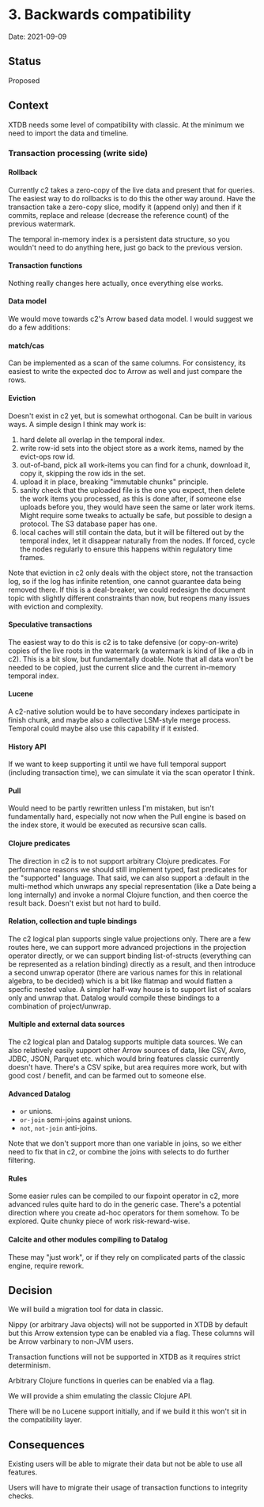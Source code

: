 # 3. Backwards compatibility

Date: 2021-09-09

## Status

Proposed

## Context

XTDB needs some level of compatibility with classic. At the minimum we
need to import the data and timeline.

### Transaction processing (write side)

#### Rollback

Currently c2 takes a zero-copy of the live data and present that for
queries. The easiest way to do rollbacks is to do this the other way
around. Have the transaction take a zero-copy slice, modify it (append
only) and then if it commits, replace and release (decrease the
reference count) of the previous watermark.

The temporal in-memory index is a persistent data structure, so you
wouldn't need to do anything here, just go back to the previous
version.

#### Transaction functions

Nothing really changes here actually, once everything else works.

#### Data model

We would move towards c2's Arrow based data model. I would suggest we
do a few additions:

#### match/cas

Can be implemented as a scan of the same columns. For consistency, its
easiest to write the expected doc to Arrow as well and just compare
the rows.

#### Eviction

Doesn't exist in c2 yet, but is somewhat orthogonal. Can be built in
various ways. A simple design I think may work is:

1. hard delete all overlap in the temporal index.
2. write row-id sets into the object store as a work items, named by
   the evict-ops row id.
3. out-of-band, pick all work-items you can find for a chunk, download
   it, copy it, skipping the row ids in the set.
4. upload it in place, breaking "immutable chunks" principle.
5. sanity check that the uploaded file is the one you expect, then
   delete the work items you processed, as this is done after, if
   someone else uploads before you, they would have seen the same or
   later work items. Might require some tweaks to actually be safe,
   but possible to design a protocol. The S3 database paper has one.
6. local caches will still contain the data, but it will be filtered
   out by the temporal index, let it disappear naturally from the
   nodes. If forced, cycle the nodes regularly to ensure this happens
   within regulatory time frames.

Note that eviction in c2 only deals with the object store, not the
transaction log, so if the log has infinite retention, one cannot
guarantee data being removed there. If this is a deal-breaker, we
could redesign the document topic with slightly different constraints
than now, but reopens many issues with eviction and complexity.

#### Speculative transactions

The easiest way to do this is c2 is to take defensive (or
copy-on-write) copies of the live roots in the watermark (a watermark
is kind of like a db in c2). This is a bit slow, but fundamentally
doable. Note that all data won't be needed to be copied, just the
current slice and the current in-memory temporal index.

#### Lucene

A c2-native solution would be to have secondary indexes
participate in finish chunk, and maybe also a collective LSM-style
merge process. Temporal could maybe also use this capability if it
existed.

#### History API

If we want to keep supporting it until we have full temporal support
(including transaction time), we can simulate it via the scan operator
I think.

#### Pull

Would need to be partly rewritten unless I'm mistaken, but isn't
fundamentally hard, especially not now when the Pull engine is based
on the index store, it would be executed as recursive scan calls.

#### Clojure predicates

The direction in c2 is to not support arbitrary Clojure
predicates. For performance reasons we should still implement typed,
fast predicates for the "supported" language. That said, we can also
support a :default in the multi-method which unwraps any special
representation (like a Date being a long internally) and invoke a
normal Clojure function, and then coerce the result back. Doesn't
exist but not hard to build.

#### Relation, collection and tuple bindings

The c2 logical plan supports single value projections only. There are
a few routes here, we can support more advanced projections in the
projection operator directly, or we can support binding
list-of-structs (everything can be represented as a relation binding)
directly as a result, and then introduce a second unwrap operator
(there are various names for this in relational algebra, to be
decided) which is a bit like flatmap and would flatten a specfic
nested value. A simpler half-way house is to support list of scalars
only and unwrap that. Datalog would compile these bindings to a
combination of project/unwrap.

#### Multiple and external data sources

The c2 logical plan and Datalog supports multiple data sources. We can
also relatively easily support other Arrow sources of data, like CSV,
Avro, JDBC, JSON, Parquet etc. which would bring features classic
currently doesn't have. There's a CSV spike, but area requires more
work, but with good cost / benefit, and can be farmed out to someone
else.

#### Advanced Datalog

- `or` unions.
- `or-join` semi-joins against unions.
- `not`, `not-join` anti-joins.

Note that we don't support more than one variable in joins, so we
either need to fix that in c2, or combine the joins with selects to do
further filtering.

#### Rules

Some easier rules can be compiled to our fixpoint operator in c2, more
advanced rules quite hard to do in the generic case. There's a
potential direction where you create ad-hoc operators for them
somehow. To be explored. Quite chunky piece of work risk-reward-wise.

#### Calcite and other modules compiling to Datalog

These may "just work", or if they rely on complicated parts of the
classic engine, require rework.

## Decision

We will build a migration tool for data in classic.

Nippy (or arbitrary Java objects) will not be supported in XTDB by
default but this Arrow extension type can be enabled via a flag. These
columns will be Arrow varbinary to non-JVM users.

Transaction functions will not be supported in XTDB as it requires
strict determinism.

Arbitrary Clojure functions in queries can be enabled via a flag.

We will provide a shim emulating the classic Clojure API.

There will be no Lucene support initially, and if we build it this
won't sit in the compatibility layer.

## Consequences

Existing users will be able to migrate their data but not be able to
use all features.

Users will have to migrate their usage of transaction functions to
integrity checks.
